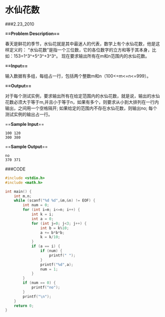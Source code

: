 # 水仙花数

###2.23_2010

**==Problem Description==**

春天是鲜花的季节，水仙花就是其中最迷人的代表，数学上有个水仙花数，他是这样定义的：
“水仙花数”是指一个三位数，它的各位数字的立方和等于其本身，比如：153=1^3^+5^3^+3^3^。
现在要求输出所有在m和n范围内的水仙花数。

**==Input==**

输入数据有多组，每组占一行，包括两个整数m和n（100<=m<=n<=999）。

**==Output==**

对于每个测试实例，要求输出所有在给定范围内的水仙花数，就是说，输出的水仙花数必须大于等于m,并且小于等于n，如果有多个，则要求从小到大排列在一行内输出，之间用一个空格隔开;
如果给定的范围内不存在水仙花数，则输出no;
每个测试实例的输出占一行。

==**Sample Input**==

```
100 120
300 380
```

==**Sample Output**==

```
no
370 371
```



###CODE

```c
#include <stdio.h>
#include <math.h>

int main() {
    int m,n;
    while (scanf("%d %d",&m,&n) != EOF) {
        int num = 0;
        for (int i=m; i<=n; i++) {
            int k = i;
            int a = 0;
            for (int j=0; j<3; j++) {
                int b = k%10;
                a += b*b*b;
                k = k/10;
            }
            if (a == i) {
                if (num) {
                    printf(" ");
                }
                printf("%d",a);
                num = 1;
            }
        }
        if (num == 0) {
            printf("no");
        }
        printf("\n");
    }
    return 0;
}
```

